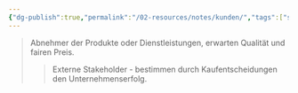 ```yaml
---
{"dg-publish":true,"permalink":"/02-resources/notes/kunden/","tags":["stakeholder/markt","wirtschaft/bwl"],"noteIcon":"","updated":"2025-09-27T01:32:44.000+02:00"}
---
```


>Abnehmer der Produkte oder Dienstleistungen, erwarten Qualität und fairen Preis.
>>Externe Stakeholder - bestimmen durch Kaufentscheidungen den Unternehmenserfolg.